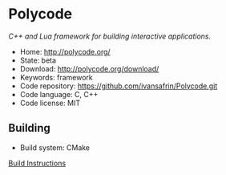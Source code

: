 # Polycode

_C++ and Lua framework for building interactive applications._

- Home: http://polycode.org/
- State: beta
- Download: http://polycode.org/download/
- Keywords: framework
- Code repository: https://github.com/ivansafrin/Polycode.git
- Code language: C, C++
- Code license: MIT

## Building

- Build system: CMake

[Build Instructions](https://github.com/ivansafrin/Polycode/blob/master/BUILD.md)

